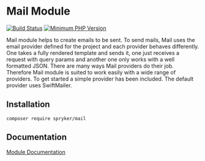 # Mail Module
[![Build Status](https://travis-ci.org/spryker/mail.svg)](https://travis-ci.org/spryker/mail)
[![Minimum PHP Version](https://img.shields.io/badge/php-%3E%3D%207.3-8892BF.svg)](https://php.net/)

Mail module helps to create emails to be sent. To send mails, Mail uses the email provider defined for the project and each provider behaves differently. One takes a fully rendered template and sends it, one just receives a request with query params and another one only works with a well formatted JSON. There are many ways Mail providers do their job. Therefore Mail module is suited to work easily with a wide range of providers. To get started a simple provider has been included. The default provider uses SwiftMailer.

## Installation

```
composer require spryker/mail
```

## Documentation

[Module Documentation](https://academy.spryker.com/developing_with_spryker/module_guide/mail/mail.html)
